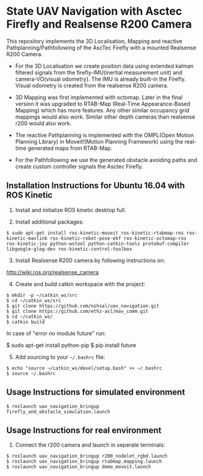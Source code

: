 # State UAV Navigation with Asctec Firefly and Realsense R200 Camera


This repository implements the 3D Localisation, Mapping and reactive Pathplanning/Pathfollowing of the AscTec Firefly with a mounted Realsense R200 Camera.

- For the 3D Localisation we create position data using extended kalman filtered signals from the firefly-IMU(inertial measurement unit) and camera-VO(visual odometry). The IMU is already built-in the Firefly. Visual odometry is created from the realsense R200 camera.

- 3D Mapping was first implemented with octomap. Later in the final version it was upgraded to RTAB-Map (Real-Time Appearance-Based Mapping) which has more features. Any other similar occupancy grid mappings would also work. Similar other depth cameras than realsense r200 would also work.

- The reactive Pathplanning is implemented with the OMPL(Open Motion Planning Library) in Moveit!(Motion Planning Framework) using the real-time generated maps from RTAB-Map. 

- For the Pathfollowing we use the generated obstacle avoiding paths and create custom controller signals the Asctec Firefly.



## Installation Instructions for Ubuntu 16.04 with ROS Kinetic


1. Install and initialize ROS kinetic desktop full.

2. Install additional packages:

```
$ sudo apt-get install ros-kinetic-moveit ros-kinetic-rtabmap-ros ros-kinetic-mavlink ros-kinetic-robot-pose-ekf ros-kinetic-octomap-ros ros-kinetic-joy python-wstool python-catkin-tools protobuf-compiler libgoogle-glog-dev ros-kinetic-control-toolbox
```

3. Install Realsense R200 camera by following instructions on:

http://wiki.ros.org/realsense_camera

4. Create and build catkin workspace with the project:

```
$ mkdir -p ~/catkin_ws/src
$ cd ~/catkin_ws/src
$ git clone https://github.com/nihsal/uav_navigation.git
$ git clone https://github.com/ethz-asl/mav_comm.git
$ cd ~/catkin_ws/
$ catkin build
```

In case of "error no module future" run:

 $ sudo apt-get install python-pip
 $ pip install future 

5. Add sourcing to your `~/.bashrc` file:

```
$ echo "source ~/catkin_ws/devel/setup.bash" >> ~/.bashrc
$ source ~/.bashrc 
```

## Usage Instructions for simulated environment

```
$ roslaunch uav_navigation_bringup firefly_and_obstacle_simulation.launch
``` 

## Usage Instructions for real environment

1. Connect the r200 camera and launch in seperate terminals:

```
$ roslaunch uav_navigation_bringup r200_nodelet_rgbd.launch 
$ roslaunch uav_navigation_bringup rtabmap_mapping.launch
$ roslaunch uav_navigation_bringup demo_moveit.launch

``` 

